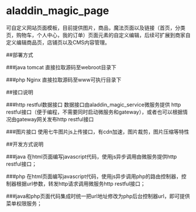 # aladdin_magic_page

可自定义网站页面模板，目前提供图片，商品，魔法页面以及链接（首页，分类页，购物车，个人中心，我的订单）页面元素的自定义编辑，后续可扩展到商家自定义编辑商品页，店铺页以及CMS内容管理。

##部署方式

###java tomcat 直接拉取源码至webroot目录下

###php Nginx 直接拉取源码至www可执行目录下

##接口说明

###http restful数据接口
数据接口由aladdin_magic_service微服务提供 http restful接口（便于编程，不需要同时启动微服务和gateway），或者也可以根据情况由gateway网关发布http restful接口

###图片接口
使用七牛图片js上传接口，有cdn加速，图片裁剪，图片压缩等特性


##开发方式说明

###java 在html页面编写javascript代码，使用js异步调用由微服务提供http restful接口；

###php 在html页面编写javascript代码，使用js异步调用php的路由控制器，控制器根据url参数，转发http请求调用微服务http restful接口；

###java和php页面代码集成时统一把url地址修改为php后台控制器url，即可提供菜单权限服务；

